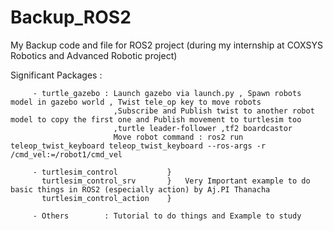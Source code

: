 # Backup_ROS2
My Backup code and file for ROS2 project (during my internship at COXSYS Robotics and Advanced Robotic project)

Significant Packages :

         - turtle_gazebo : Launch gazebo via launch.py , Spawn robots model in gazebo world , Twist tele_op key to move robots
                           ,Subscribe and Publish twist to another robot model to copy the first one and Publish movement to turtlesim too
                           ,turtle leader-follower ,tf2 boardcastor
                           Move robot command : ros2 run teleop_twist_keyboard teleop_twist_keyboard --ros-args -r /cmd_vel:=/robot1/cmd_vel
                           
         - turtlesim_control           }
           turtlesim_control_srv       }   Very Important example to do basic things in ROS2 (especially action) by Aj.PI Thanacha
           turtlesim_control_action    }
                            
         - Others        : Tutorial to do things and Example to study
